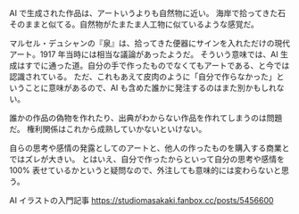 AI で生成された作品は、アートいうよりも自然物に近い。
海岸で拾ってきた石そのままと似てる。自然物がたまたま人工物に似ているような感覚だ。

マルセル・デュシャンの『泉』は、拾ってきた便器にサインを入れただけの現代アート。1917 年当時には相当な議論があったようだ。
そういう意味では、AI 生成はすでに通った道。自分の手で作ったものでなくてもアートである、と今では認識されている。
ただ、これもあえて皮肉のように「自分で作らなかった」ということに意味があるので、AI も含めた誰かに発注するのはまた別かもしれない。

誰かの作品の偽物を作れたり、出典がわからない作品を作れてしまうのは問題だ。
権利関係はこれから成熟していかないといけない。

自らの思考や感情の発露としてのアートと、他人の作ったものを購入する商業とではズレが大きい。
とはいえ、自分で作ったからといって自分の思考や感情を 100% 表せているかというと疑問なので、外注しても意味的には変わらないと思う。

AI イラストの入門記事
https://studiomasakaki.fanbox.cc/posts/5456600
